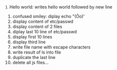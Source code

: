 ). Hello world: writes hello world followed by new line
1. confused smiley: diplay echo "(Ôo)'
2. display content of etc/passwd
3. display content of 2 files
4. diplay last 10 line of etc/passwd
5. display first 10 lines
6. display third line
7. write file name with escape characters
8. write result of ls into file
9. duplicate the last line
10. delete all js files...
